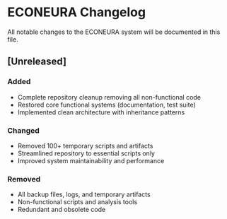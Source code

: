 # ECONEURA Changelog

All notable changes to the ECONEURA system will be documented in this file.

## [Unreleased]

### Added
- Complete repository cleanup removing all non-functional code
- Restored core functional systems (documentation, test suite)
- Implemented clean architecture with inheritance patterns

### Changed
- Removed 100+ temporary scripts and artifacts
- Streamlined repository to essential scripts only
- Improved system maintainability and performance

### Removed
- All backup files, logs, and temporary artifacts
- Non-functional scripts and analysis tools
- Redundant and obsolete code
